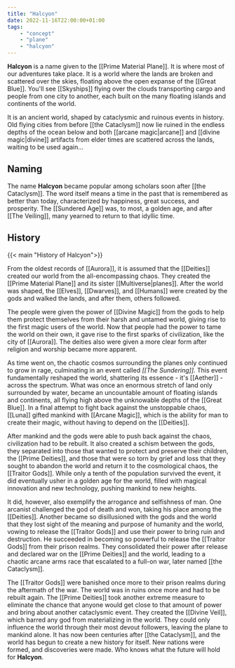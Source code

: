 ```yaml
---
title: "Halcyon"
date: 2022-11-16T22:00:00+01:00
tags:
    - "concept"
    - "plane"
    - "halcyon"
---
```


**Halcyon** is a name given to the [[Prime Material Plane]]. It is where most of our adventures take place. It is a world where the lands are broken and scattered over the skies, floating above the open expanse of the [[Great Blue]]. You'll see [[Skyships]] flying over the clouds transporting cargo and people from one city to another, each built on the many floating islands and continents of the world.

It is an ancient world, shaped by cataclysmic and ruinous events in history. Old flying cities from before [[the Cataclysm]] now lie ruined in the endless depths of the ocean below and both [[arcane magic|arcane]] and [[divine magic|divine]] artifacts from elder times are scattered across the lands, waiting to be used again...

## Naming

The name **Halcyon** became popular among scholars soon after [[the Cataclysm]]. The word itself means a time in the past that is remembered as better than today, characterized by happiness, great success, and prosperity. The [[Sundered Age]] was, to most, a golden age, and after [[The Veiling]], many yearned to return to that idyllic time.

## History

{{< main "History of Halcyon">}}

From the oldest records of [[Aurora]], it is assumed that the [[Deities]] created our world from the all-encompassing chaos. They created the [[Prime Material Plane]] and its sister [[Multiverse|planes]]. After the world was shaped, the [[Elves]], [[Dwarves]], and [[Humans]] were created by the gods and walked the lands, and after them, others followed.

The people were given the power of [[Divine Magic]] from the gods to help them protect themselves from their harsh and untamed world, giving rise to the first magic users of the world. Now that people had the power to tame the world on their own, it gave rise to the first sparks of civilization, like the city of [[Aurora]]. The deities also were given a more clear form after religion and worship became more apparent.

As time went on, the chaotic cosmos surrounding the planes only continued to grow in rage, culminating in an event called _[[The Sundering]]_. This event fundamentally reshaped the world, shattering its essence - it's [[Aether]] - across the spectrum. What was once an enormous stretch of land only surrounded by water, became an uncountable amount of floating islands and continents, all flying high above the unknowable depths of the [[Great Blue]]. In a final attempt to fight back against the unstoppable chaos, [[Luna]] gifted mankind with [[Arcane Magic]], which is the ability for man to create their magic, without having to depend on the [[Deities]].

After mankind and the gods were able to push back against the chaos, civilization had to be rebuilt. It also created a schism between the gods, they separated into those that wanted to protect and preserve their children, the [[Prime Deities]], and those that were so torn by grief and loss that they sought to abandon the world and return it to the cosmological chaos, the [[Traitor Gods]]. While only a tenth of the population survived the event, it did eventually usher in a golden age for the world, filled with magical innovation and new technology, pushing mankind to new heights.

It did, however, also exemplify the arrogance and selfishness of man. One arcanist challenged the god of death and won, taking his place among the [[Deities]]. Another became so disillusioned with the gods and the world that they lost sight of the meaning and purpose of humanity and the world, vowing to release the [[Traitor Gods]] and use their power to bring ruin and destruction. He succeeded in becoming so powerful to release the [[Traitor Gods]] from their prison realms. They consolidated their power after release and declared war on the [[Prime Deities]] and the world, leading to a chaotic arcane arms race that escalated to a full-on war, later named [[the Cataclysm]].

The [[Traitor Gods]] were banished once more to their prison realms during the aftermath of the war. The world was in ruins once more and had to be rebuilt again. The [[Prime Deities]] took another extreme measure to eliminate the chance that anyone would get close to that amount of power and bring about another cataclysmic event. They created the [[Divine Veil]], which barred any god from materializing in the world. They could only influence the world through their most devout followers, leaving the plane to mankind alone. It has now been centuries after [[the Cataclysm]], and the world has begun to create a new history for itself. New nations were formed, and discoveries were made. Who knows what the future will hold for **Halcyon**.
